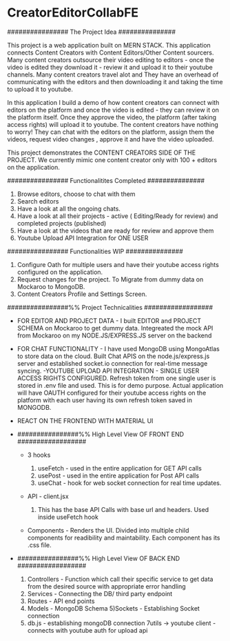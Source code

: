 # CreatorEditorCollabFE


################ The Project Idea ###############

This project is a web application built on MERN STACK. This application connects Content Creators with Content Editors/Other Content sourcers. Many content creators outsource their video editing to editors - once the video is edited they download it - review it and upload it to their youtube channels. Many content creators travel alot and They have an overhead of communicating with the editors and then downloading it and taking the time to upload it to youtube. 

In this application I build a demo of how content creators can connect with editors on the platform and once the video is edited - they can review it on the platform itself. Once they approve the video,  the platform (after taking access rights) will upload it to youtube. The content creators have nothing to worry! They can chat with the editors on the platform, assign them the videos, request video changes , approve it and have the video uploaded. 


This project demonstrates the CONTENT CREATORS SIDE OF THE PROJECT.  We currently mimic one content creator  only with 100 + editors on the application. 

################ Functionalitites Completed   ###############
1) Browse editors, choose to chat with them 
2) Search editors 
3) Have a look at all the ongoing chats. 
3) Have a look at all their projects -  active ( Editing/Ready for review) and completed projects (published)
4) Have a look at the videos that are ready for review  and approve them 
5) Youtube Upload API Integration for ONE USER



################ Functionalities WIP  ###############
1) Configure Oath for multiple users and have their youtube access rights configured on the application. 
2) Request changes for the project. To Migrate from dummy data on Mockaroo to MongoDB. 
3) Content Creators Profile and Settings Screen.  


################%% Project Technicalities  ##################
- FOR EDITOR AND PROJECT DATA -  I built EDITOR and PROJECT SCHEMA on Mockaroo to get dummy data. Integreated the mock API from Mockaroo on my NODE.JS/EXPRESS.JS server on the backend 
- FOR CHAT FUNCTIONALITY - I have used MongoDB using MongoAtlas to store data on the cloud. Built Chat APIS on the node.js/express.js server and established socket.io connection  for real-time message syncing. 
-YOUTUBE UPLOAD API INTEGRATION  -  SINGLE USER ACCESS RIGHTS CONFIGURED. Refresh token from one single user is stored in .env file and used. This is for demo purpose. Actual application will have OAUTH configured for their youtube access rights on the platform with each user having its own refresh token saved in MONGODB. 
- REACT ON THE FRONTEND WITH MATERIAL UI 


- ################%% High Level View  OF FRONT END ##################
    - 3 hooks 
        1. useFetch - used in the entire application for GET API calls 
        2. usePost  - used in the entire application for  Post API calls 
        3. useChat  - hook for web socket connection for real time updates. 
    - API - client.jsx 
        1. This has the base API Calls with base url and headers. Used inside useFetch  hook
    
    - Components - Renders the UI. Divided into multiple child components for readibility and maintability. Each component has its .css file. 

- ################%% High Level View  OF  BACK END ##################
    1) Controllers - Function which call their specific service to get data from the desired source with appropriate error handling
    2) Services - Connecting the DB/ third party endpoint
    3) Routes - API end points 
    4) Models - MongoDB Schema
    5)Sockets - Establishing Socket connection
    6) db.js - establishing mongoDB connection 
    7utils -> youtube client - connects with youtube auth for upload api 
    




    

    






